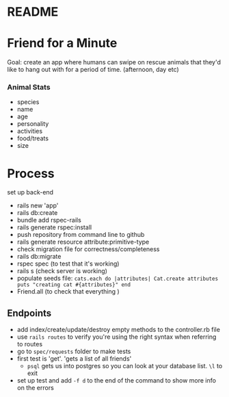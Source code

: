 # README

# Friend for a Minute
Goal: create an app where humans can swipe on rescue animals that they'd like to hang out with for a period of time. (afternoon, day etc)

### Animal Stats
- species
- name
- age
- personality
- activities
- food/treats
- size



# Process
set up back-end 
- rails new 'app'
- rails db:create
- bundle add rspec-rails
- rails generate rspec:install
- push repository from command line to github
- rails generate resource <Name> attribute:primitive-type
- check migration file for correctness/completeness
- rails db:migrate
- rspec spec (to test that it's working)
- rails s (check server is working)
- populate seeds file:
  `cats.each do |attributes|
    Cat.create attributes
    puts "creating cat #{attributes}"
  end`
- Friend.all (to check that everything )  


## Endpoints
- add index/create/update/destroy empty methods to the controller.rb file
- use `rails routes` to verify you're using the right syntax when referring to routes
- go to `spec/requests` folder to make tests
- first test is 'get'. 'gets a list of all friends'
  - `psql` gets us into postgres so you can look at your database list.  `\l` to exit 
- set up test and add `-f d` to the end of the command to show more info on the errors